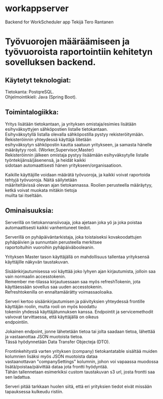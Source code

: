 # workappserver 
 Backend for WorkScheduler app
Tekijä Tero Rantanen
  
# Työvuorojen määräämiseen ja työvuoroista raportointiin kehitetyn sovelluksen backend.  
  
## Käytetyt teknologiat:  
Tietokanta: PostqreSQL.  
Ohjelmointikieli: Java (Spring Boot).  

## Toimintalogiikka:  
Yritys lisätään tietokantaan, ja yrityksen omistaja/esimies lisätään esihyväksyttyjen sähköpostien listalle tietokantaan.  
Esihyväksytyllä listalla olevalla sähköpostilla pystyy rekisteröitymään. Rekisteröinnin yhteydessä käyttäjä liitetään  
esihyväksytyn sähköpostin kautta saatuun yritykseen, ja samasta hänelle määräytyy rooli. (Worker,Supervisor,Master)  
Rekisteröinnin jälkeen omistaja pystyy lisäämään esihyväksytylle listalle työntekijänsä/jäsenensä, ja heidät kaikki  
sidotaan automaattisesti hänen yritykseen/organisaatioon.  
  
Kaikille käyttäjille voidaan määrätä työvuoroja, ja kaikki voivat raportoida tehtyjä työvuoroja. Näitä säilytetään  
määriteltävissä olevan ajan tietokannassa. Roolien perusteella määräytyy, ketkä voivat muokata mitäkin tietoja  
muilta tai itseltään.  
  
## Ominaisuuksia:  
Serverillä on tietokannansiivoaja, joka ajetaan joka yö ja joka poistaa automaattisesti kaikki vanhentuneet tiedot.  
  
Serverillä on pyhäpäiväntarkistaja, joka toistaiseksi kovakoodattujen pyhäpäivien ja sunnuntain perusteella merkitsee  
raportoituihin vuoroihin pyhäpäiväbooleanin.  
  
Yrityksen Master tason käyttäjällä on mahdollisuus tallentaa yrityksensä käyttäjille näkyvän taustakuvan.  
  
Sisäänkirjautumisessa voi käyttää joko lyhyen ajan kirjautumista, jolloin saa vain normaalin accesstokenin.  
Remember me-tilassa kirjautuessaan saa myös refreshTokenin, jota käyttäessään sovellus saa uuden accesstokenin.  
Refreshtokenilla on ennaltamäärätty voimassaoloaika.  
  
Serveri kertoo sisäänkirjautumisen ja päivityksien yhteydessä frontille käyttäjän roolin, mutta rooli on myös koodattu  
tokeniin yhdessä käyttäjätunnuksen kanssa. Endpointit ja servicemethodit valvovat tarvittaessa, että käyttäjällä on oikeus  
endpointiin.  
  
Jokainen endpoint, jonne lähetetään tietoa tai jolta saadaan tietoa, lähettää ja vastaanottaa JSON muotoista tietoa.  
Tässä hyödynnetään Data Transfer Objecteja (DTO).  
  
Frontinkehitystä varten yrityksen (company) tietokantatable sisältää muiden kolumnien lisäksi myös JSON muotoista dataa  
vastaanottavan "companySettings" kolumnin, johon voi vapaassa muodossa lisätä/poistaa/päivittää dataa jota frontti hyödyntää.  
Tähän tallennetaan esimerkiksi custom taustakuvan s3 url, josta frontti saa sen ladattua.  

  
Serveri pitää tarkkaan huolen siitä, että eri yrityksien tiedot eivät missään tapauksessa kulkeudu ristiin.  
